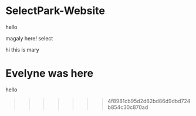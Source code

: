 # SelectPark-Website


hello

magaly here!
select


hi this is mary

Evelyne was here
=======
hello
>>>>>>> 4f8981cb95d2d82bd86d9dbd724b854c30c870ad
